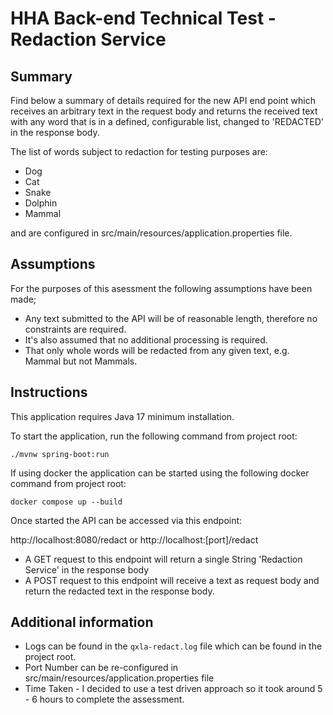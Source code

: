 # HHA Back-end Technical Test - Redaction Service

## Summary
Find below a summary of details required for the new API end point which receives an arbitrary text 
in the request body and returns the received text with any word that is in a defined, 
configurable list, changed to 'REDACTED' in the response body.

The list of words subject to redaction for testing purposes are:
* Dog
* Cat
* Snake
* Dolphin
* Mammal

and are configured in src/main/resources/application.properties file.

## Assumptions
For the purposes of this asessment the following assumptions have been made;
* Any text submitted to the API will be of reasonable length, therefore no constraints are required. 
* It's also assumed that no additional processing is required.
* That only whole words will be redacted from any given text, e.g. Mammal but not Mammals.

## Instructions
This application requires Java 17 minimum installation.

To start the application, run the following command from project root:
```shell
./mvnw spring-boot:run
```

If using docker the application can be started using the following docker command from project root:
```shell
docker compose up --build
```

Once started the  API can be accessed via this endpoint:

http://localhost:8080/redact or http://localhost:[port]/redact

* A GET request to this endpoint will return a single String 'Redaction Service' in the response body
* A POST request to this endpoint will receive a text as request body and return the redacted text in the response body.


## Additional information
* Logs can be found in the `qxla-redact.log` file which can be found in the project root.
* Port Number can be re-configured in src/main/resources/application.properties file
* Time Taken - I decided to use a test driven approach so it took around 5 - 6 hours to complete the assessment.

